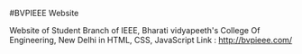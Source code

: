 #BVPIEEE Website 

Website of Student Branch of IEEE, Bharati vidyapeeth's College Of Engineering, New Delhi in HTML, CSS, JavaScript
Link : http://bvpieee.com/
